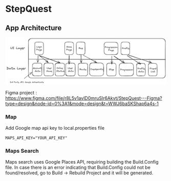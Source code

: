 # StepQuest

## App Architecture
![app architechture](images/APP_architecture_v2.png)

Figma project : https://www.figma.com/file/r8L5v1avlD0mruSlr6Akvt/StepQuest---Figma?type=design&node-id=0%3A1&mode=design&t=WWJ6baSKShap6a4s-1

### Map
Add Google map api key to local.properties file
```
MAPS_API_KEY="YOUR_API_KEY"
```

### Maps Search
Maps search uses Google Places API, requiring building the Build.Config file.
In case there is an error indicating that Build.Config could not be found/resolved, go to Build -> Rebuild Project and it will be generated.


